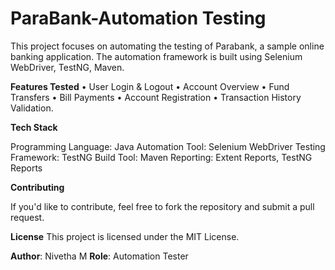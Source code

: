 # ParaBank-Automation Testing

This project focuses on automating the testing of Parabank, a sample online banking application. The automation framework is built using Selenium WebDriver, TestNG, Maven.

**Features Tested**
•	User Login & Logout
•	Account Overview
•	Fund Transfers
•	Bill Payments
•	Account Registration
•	Transaction History Validation.

**Tech Stack**

Programming Language: Java
Automation Tool: Selenium WebDriver
Testing Framework: TestNG
Build Tool: Maven
Reporting: Extent Reports, TestNG Reports


**Contributing**

If you'd like to contribute, feel free to fork the repository and submit a pull request.

**License**
This project is licensed under the MIT License.

**Author**: Nivetha M 
**Role**: Automation Tester


